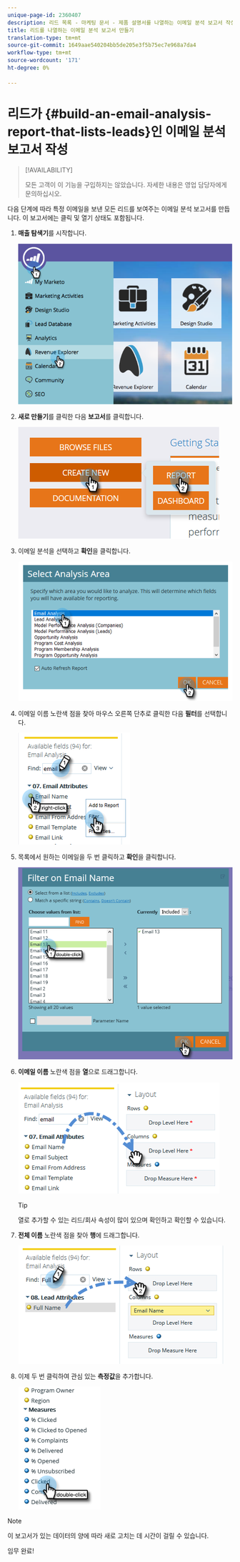 ```yaml
---
unique-page-id: 2360407
description: 리드 목록 - 마케팅 문서 - 제품 설명서를 나열하는 이메일 분석 보고서 작성
title: 리드를 나열하는 이메일 분석 보고서 만들기
translation-type: tm+mt
source-git-commit: 1649aae540204bb5de205e3f5b75ec7e968a7da4
workflow-type: tm+mt
source-wordcount: '171'
ht-degree: 0%

---
```



# 리드가 {#build-an-email-analysis-report-that-lists-leads}인 이메일 분석 보고서 작성

>[!AVAILABILITY]
>
>모든 고객이 이 기능을 구입하지는 않았습니다. 자세한 내용은 영업 담당자에게 문의하십시오.

다음 단계에 따라 특정 이메일을 보낸 모든 리드를 보여주는 이메일 분석 보고서를 만듭니다. 이 보고서에는 클릭 및 열기 상태도 포함됩니다.

1. **매출 탐색기**&#x200B;를 시작합니다.

   ![](assets/report-that-lists-leads-1.png)

1. **새로 만들기**&#x200B;를 클릭한 다음 **보고서**&#x200B;를 클릭합니다.

   ![](assets/report-that-lists-leads-2.png)

1. 이메일 분석을 선택하고 **확인**&#x200B;을 클릭합니다.

   ![](assets/report-that-lists-leads-3.png)

1. 이메일 이름 노란색 점을 찾아 마우스 오른쪽 단추로 클릭한 다음 **필터**&#x200B;를 선택합니다.

   ![](assets/report-that-lists-leads-4.png)

1. 목록에서 원하는 이메일을 두 번 클릭하고 **확인**&#x200B;을 클릭합니다.

   ![](assets/report-that-lists-leads-5.png)

1. **이메일 이름** 노란색 점을 **열**&#x200B;으로 드래그합니다.

   ![](assets/report-that-lists-leads-6.png)

   >[!TIP]
   >
   >열로 추가할 수 있는 리드/회사 속성이 많이 있으며 확인하고 확인할 수 있습니다.

1. **전체 이름** 노란색 점을 찾아 **행**&#x200B;에 드래그합니다.

   ![](assets/report-that-lists-leads-7.png)

1. 이제 두 번 클릭하여 관심 있는 **측정값**&#x200B;을 추가합니다.

   ![](assets/report-that-lists-leads-8.png)

>[!NOTE]
>
>이 보고서가 있는 데이터의 양에 따라 새로 고치는 데 시간이 걸릴 수 있습니다.

임무 완료!
